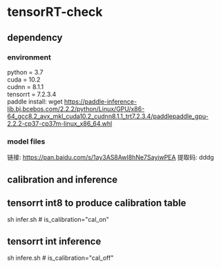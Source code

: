 # tensorRT-check
## dependency
### environment
python = 3.7 \
cuda = 10.2 \
cudnn = 8.1.1 \
tensorrt = 7.2.3.4 \
paddle install: wget https://paddle-inference-lib.bj.bcebos.com/2.2.2/python/Linux/GPU/x86-64_gcc8.2_avx_mkl_cuda10.2_cudnn8.1.1_trt7.2.3.4/paddlepaddle_gpu-2.2.2-cp37-cp37m-linux_x86_64.whl

### model files
链接: https://pan.baidu.com/s/1ay3AS8AwI8hNe7SayiwPEA 提取码: dddg

## calibration and inference
## tensorrt int8 to produce calibration table 
sh infer.sh # is_calibration="cal_on"
## tensorrt int inference
sh infere.sh # is_calibration="cal_off"
